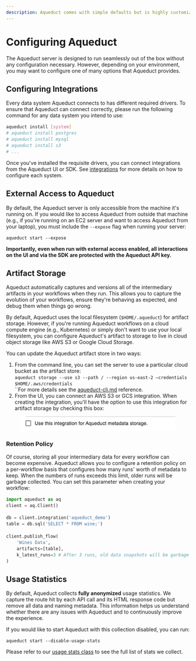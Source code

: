 ```yaml
---
description: Aqueduct comes with simple defaults but is highly customizable.
---
```


# Configuring Aqueduct

The Aqueduct server is designed to run seamlessly out of the box without any configuration necessary. However, depending on your environment, you may want to configure one of many options that Aqueduct provides.&#x20;

## Configuring Integrations

Every data system Aqueduct connects to has different required drivers. To ensure that Aqueduct can connect correctly, please run the following command for any data system you intend to use:

```bash
aqueduct install [system]
# aqueduct install postgres
# aqueduct install mysql
# aqueduct install s3
# ...
```

Once you've installed the requisite drivers, you can connect integrations from the Aqueduct UI or SDK. See [integrations](../integrations/ "mention") for more details on how to configure each system.

## External Access to Aqueduct

By default, the Aqueduct server is only accessible from the machine it's running on. If you would like to access Aqueduct from outside that machine (e.g., if you're running on an EC2 server and want to access Aqueduct from your laptop), you must include the `--expose` flag when running your server:

```
aqueduct start --expose
```

**Importantly, even when run with external access enabled, all interactions on the UI and via the SDK are protected with the Aqueduct API key.**

## Artifact Storage

Aqueduct automatically captures and versions all of the intermediary artifacts in your workflows when they run. This allows you to capture the evolution of your workflows, ensure they're behaving as expected, and debug them when things go wrong.

By default, Aqueduct uses the local filesystem (`$HOME/.aqueduct`) for artifact storage. However, if you're running Aqueduct workflows on a cloud compute engine (e.g., Kubernetes) or simply don't want to use your local filesystem, you can configure Aqueduct's artifact to storage to live in cloud object storage like AWS S3 or Google Cloud Storage.&#x20;

You can update the Aqueduct artifact store in two ways:&#x20;

1. From the command line, you can set the server to use a particular cloud bucket as the artifact store:\
   `aqueduct storage --use s3 --path / --region us-east-2 —credentials $HOME/.aws/credentials`\
   ``For more details see the [aqueduct-cli.md](../api-reference/aqueduct-cli.md "mention") reference.
2. From the UI, you can connect an AWS S3 or GCS integration. When creating the integration, you'll have the option to use this integration for artifact storage by checking this box:&#x20;

<figure><img src="../.gitbook/assets/image (7).png" alt=""><figcaption></figcaption></figure>

### Retention Policy

Of course, storing all your intermediary data for every workflow can become expensive. Aqueduct allows you to configure a retention policy on a per-workflow basis that configures how many runs' worth of metadata to keep. When the numbers of runs exceeds this limit, older runs will be garbage collected. You can set this parameter when creating your workflow:

```python
import aqueduct as aq
client = aq.Client()

db = client.integration('aqueduct_demo')
table = db.sql('SELECT * FROM wine;')

client.publish_flow(
    'Wines Data',
    artifacts=[table],
    k_latest_runs=3 # After 3 runs, old data snapshots will be garbage collected.
)
```

## Usage Statistics

By default, Aqueduct collects **fully anonymized** usage statistics. We capture the route hit by each API call and its HTML response code but remove all data and naming metadata. This information helps us understand whether there are any issues with Aqueduct and to continuously improve the experience.&#x20;

If you would like to start Aqueduct with this collection disabled, you can run:

```
aqueduct start --disable-usage-stats 
```

Please refer to our [usage stats class](https://github.com/aqueducthq/aqueduct/blob/main/src/golang/cmd/server/middleware/usage/models.go) to see the full list of stats we collect.
